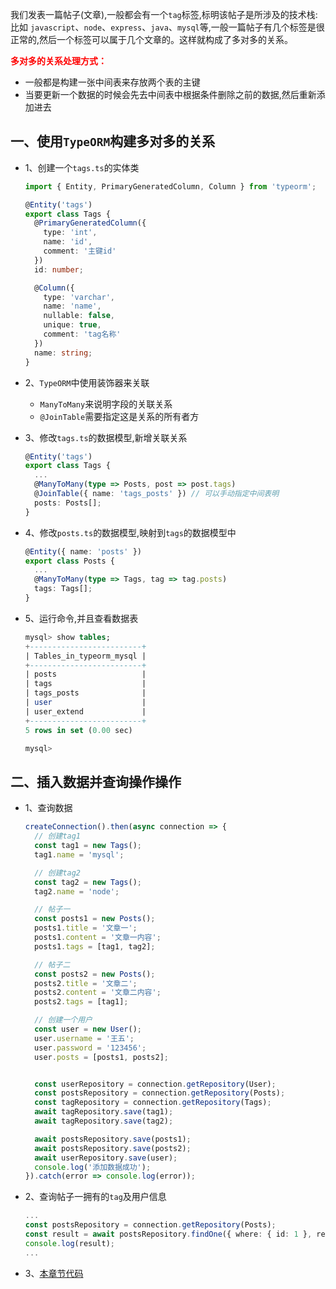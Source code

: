 

我们发表一篇帖子(文章),一般都会有一个`tag`标签,标明该帖子是所涉及的技术栈:比如 `javascript`、`node`、`express`、`java`、`mysql`等,一般一篇帖子有几个标签是很正常的,然后一个标签可以属于几个文章的。这样就构成了多对多的关系。

<font color="#f00">**多对多的关系处理方式：**</font>
* 一般都是构建一张中间表来存放两个表的主键
* 当要更新一个数据的时候会先去中间表中根据条件删除之前的数据,然后重新添加进去

## 一、使用`TypeORM`构建多对多的关系

* 1、创建一个`tags.ts`的实体类

  ```ts
  import { Entity, PrimaryGeneratedColumn, Column } from 'typeorm';

  @Entity('tags')
  export class Tags {
    @PrimaryGeneratedColumn({
      type: 'int',
      name: 'id',
      comment: '主键id'
    })
    id: number;

    @Column({
      type: 'varchar',
      name: 'name',
      nullable: false,
      unique: true,
      comment: 'tag名称'
    })
    name: string;
  }
  ```

* 2、`TypeORM`中使用装饰器来关联
  * `ManyToMany`来说明字段的关联关系
  * `@JoinTable`需要指定这是关系的所有者方

* 3、修改`tags.ts`的数据模型,新增关联关系

  ```ts
  @Entity('tags')
  export class Tags {
    ...
    @ManyToMany(type => Posts, post => post.tags)
    @JoinTable({ name: 'tags_posts' }) // 可以手动指定中间表明
    posts: Posts[];
  }
  ```

* 4、修改`posts.ts`的数据模型,映射到`tags`的数据模型中

  ```ts
  @Entity({ name: 'posts' })
  export class Posts {
    ...
    @ManyToMany(type => Tags, tag => tag.posts)
    tags: Tags[];
  }
  ```

* 5、运行命令,并且查看数据表

  ```sql
  mysql> show tables;
  +-------------------------+
  | Tables_in_typeorm_mysql |
  +-------------------------+
  | posts                   |
  | tags                    |
  | tags_posts              |
  | user                    |
  | user_extend             |
  +-------------------------+
  5 rows in set (0.00 sec)

  mysql> 

  ```

## 二、插入数据并查询操作操作

* 1、查询数据

  ```ts
  createConnection().then(async connection => {
    // 创建tag1
    const tag1 = new Tags();
    tag1.name = 'mysql';

    // 创建tag2
    const tag2 = new Tags();
    tag2.name = 'node';

    // 帖子一
    const posts1 = new Posts();
    posts1.title = '文章一';
    posts1.content = '文章一内容';
    posts1.tags = [tag1, tag2];

    // 帖子二
    const posts2 = new Posts();
    posts2.title = '文章二';
    posts2.content = '文章二内容';
    posts2.tags = [tag1];

    // 创建一个用户
    const user = new User();
    user.username = '王五';
    user.password = '123456';
    user.posts = [posts1, posts2];


    const userRepository = connection.getRepository(User);
    const postsRepository = connection.getRepository(Posts);
    const tagRepository = connection.getRepository(Tags);
    await tagRepository.save(tag1);
    await tagRepository.save(tag2);

    await postsRepository.save(posts1);
    await postsRepository.save(posts2);
    await userRepository.save(user);
    console.log('添加数据成功');
  }).catch(error => console.log(error));
  ```

* 2、查询帖子一拥有的`tag`及用户信息

  ```ts
  ...
  const postsRepository = connection.getRepository(Posts);
  const result = await postsRepository.findOne({ where: { id: 1 }, relations: ['tags', 'user'] });
  console.log(result);
  ...
  ```

* 3、[本章节代码](https://github.com/kuangshp/nest-book-code/tree/14.many2many)